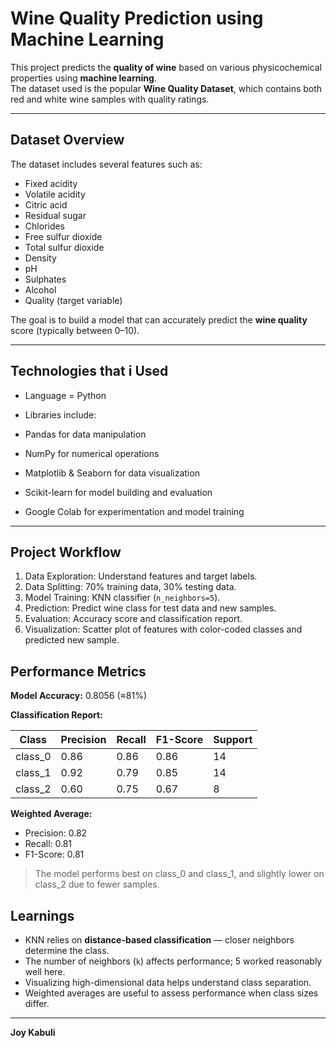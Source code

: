 #  Wine Quality Prediction using Machine Learning

This project predicts the **quality of wine** based on various physicochemical properties using **machine learning**.  
The dataset used is the popular **Wine Quality Dataset**, which contains both red and white wine samples with quality ratings.

---

##  Dataset Overview

The dataset includes several features such as:
- Fixed acidity  
- Volatile acidity  
- Citric acid  
- Residual sugar  
- Chlorides  
- Free sulfur dioxide  
- Total sulfur dioxide  
- Density  
- pH  
- Sulphates  
- Alcohol  
- Quality (target variable)

The goal is to build a model that can accurately predict the **wine quality** score (typically between 0–10).

---

## Technologies that i Used

- Language = Python
- Libraries include:
- Pandas for data manipulation  
- NumPy for numerical operations  
- Matplotlib & Seaborn for data visualization  
- Scikit-learn for model building and evaluation

- Google Colab for experimentation and model training

---
## Project Workflow

1. Data Exploration: Understand features and target labels.  
2. Data Splitting: 70% training data, 30% testing data.  
3. Model Training: KNN classifier (`n_neighbors=5`).  
4. Prediction: Predict wine class for test data and new samples.  
5. Evaluation: Accuracy score and classification report.  
6. Visualization: Scatter plot of features with color-coded classes and predicted new sample.

## Performance Metrics

**Model Accuracy:** 0.8056 (≈81%)  

**Classification Report:**

| Class     | Precision | Recall | F1-Score | Support |
|----------|-----------|--------|----------|---------|
| class_0  | 0.86      | 0.86   | 0.86     | 14      |
| class_1  | 0.92      | 0.79   | 0.85     | 14      |
| class_2  | 0.60      | 0.75   | 0.67     | 8       |

**Weighted Average:**  
- Precision: 0.82  
- Recall: 0.81  
- F1-Score: 0.81

> The model performs best on class_0 and class_1, and slightly lower on class_2 due to fewer samples.

## Learnings

- KNN relies on **distance-based classification** — closer neighbors determine the class.  
- The number of neighbors (`k`) affects performance; 5 worked reasonably well here.  
- Visualizing high-dimensional data helps understand class separation.  
- Weighted averages are useful to assess performance when class sizes differ.

---
 **Joy Kabuli**
